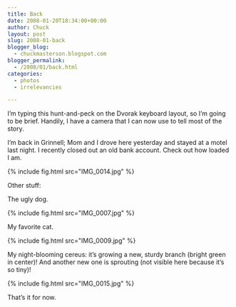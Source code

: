 ```yaml
---
title: Back
date: 2008-01-20T18:34:00+00:00
author: Chuck
layout: post
slug: 2008-01-back
blogger_blog:
  - chuckmasterson.blogspot.com
blogger_permalink:
  - /2008/01/back.html
categories:
  - photos
  - irrelevancies

---
```


I’m typing this hunt-and-peck on the Dvorak keyboard layout, so I’m going to be brief. Handily, I have a camera that I can now use to tell most of the story. 

I’m back in Grinnell; Mom and I drove here yesterday and stayed at a motel last night. I recently closed out an old bank account. Check out how loaded I am.

{% include fig.html src="IMG_0014.jpg" %}

Other stuff:

The ugly dog.

{% include fig.html src="IMG_0007.jpg" %}

My favorite cat. 

{% include fig.html src="IMG_0009.jpg" %}

My night-blooming cereus: it’s growing a new, sturdy branch (bright green in center)! And another new one is sprouting (not visible here because it’s so tiny)!

{% include fig.html src="IMG_0015.jpg" %}

That’s it for now.

